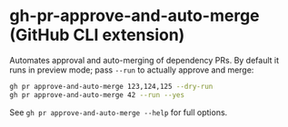 # gh-pr-approve-and-auto-merge (GitHub CLI extension)

Automates approval and auto-merging of dependency PRs. By default it runs in
preview mode; pass `--run` to actually approve and merge:

```bash
gh pr approve-and-auto-merge 123,124,125 --dry-run
gh pr approve-and-auto-merge 42 --run --yes
```

See `gh pr approve-and-auto-merge --help` for full options.
